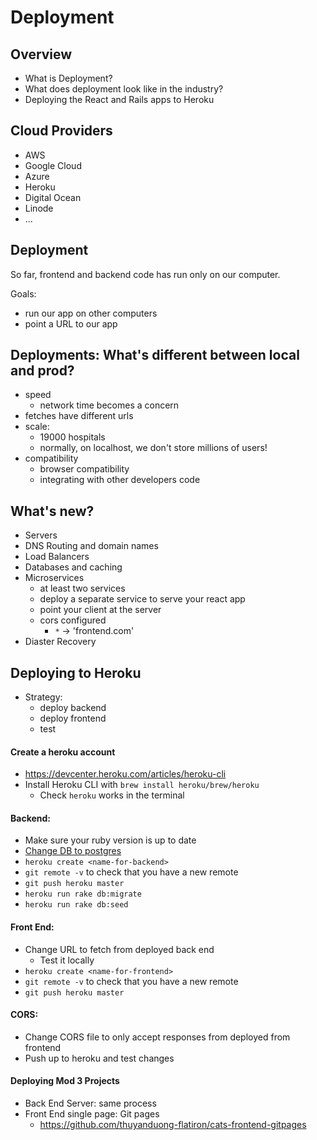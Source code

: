 # Deployment

## Overview

- What is Deployment?
- What does deployment look like in the industry?
- Deploying the React and Rails apps to Heroku

## Cloud Providers
- AWS
- Google Cloud
- Azure
- Heroku
- Digital Ocean
- Linode
- ...

## Deployment

So far, frontend and backend code has run only on our computer.

Goals:
- run our app on other computers
- point a URL to our app

## Deployments: What's different between local and prod?
- speed
  - network time becomes a concern
- fetches have different urls
- scale:
  - 19000 hospitals
  - normally, on localhost, we don't store millions of users!
- compatibility
  - browser compatibility
  - integrating with other developers code

## What's new?
- Servers
- DNS Routing and domain names
- Load Balancers
- Databases and caching
- Microservices
  - at least two services
  - deploy a separate service to serve your react app
  - point your client at the server
  - cors configured
    - `*` -> 'frontend.com'
- Diaster Recovery

## Deploying to Heroku
- Strategy:
  - deploy backend
  - deploy frontend
  - test

#### Create a heroku account
  - https://devcenter.heroku.com/articles/heroku-cli
  - Install Heroku CLI with `brew install heroku/brew/heroku`
    - Check `heroku` works in the terminal

#### Backend:
  - Make sure your ruby version is up to date
  - [Change DB to postgres](https://www.daveferrara1.com/ruby-in-rails-switch-from-sqlite3-to-postgres/)
  - `heroku create <name-for-backend>`
  - `git remote -v` to check that you have a new remote
  - `git push heroku master`
  - `heroku run rake db:migrate`
  - `heroku run rake db:seed`

#### Front End:
  - Change URL to fetch from deployed back end
    - Test it locally
  - `heroku create <name-for-frontend>`
  - `git remote -v` to check that you have a new remote
  - `git push heroku master`

#### CORS:
  - Change CORS file to only accept responses from deployed from frontend
  - Push up to heroku and test changes

#### Deploying Mod 3 Projects
 - Back End Server: same process
 - Front End single page: Git pages
    - https://github.com/thuyanduong-flatiron/cats-frontend-gitpages
